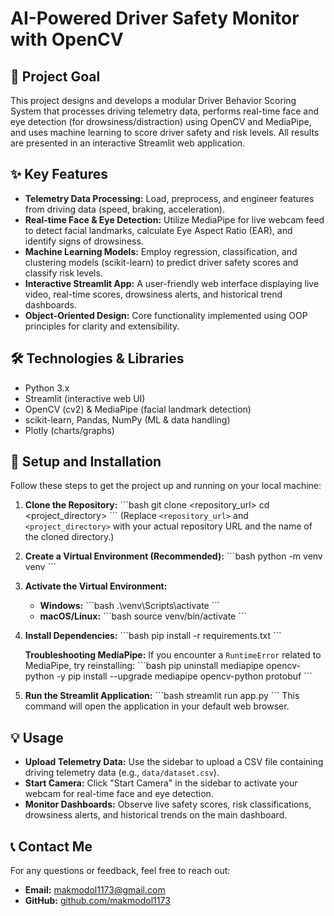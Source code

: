 # AI-Powered Driver Safety Monitor with OpenCV

## 🎯 Project Goal
This project designs and develops a modular Driver Behavior Scoring System that processes driving telemetry data, performs real-time face and eye detection (for drowsiness/distraction) using OpenCV and MediaPipe, and uses machine learning to score driver safety and risk levels. All results are presented in an interactive Streamlit web application.

## ✨ Key Features
*   **Telemetry Data Processing:** Load, preprocess, and engineer features from driving data (speed, braking, acceleration).
*   **Real-time Face & Eye Detection:** Utilize MediaPipe for live webcam feed to detect facial landmarks, calculate Eye Aspect Ratio (EAR), and identify signs of drowsiness.
*   **Machine Learning Models:** Employ regression, classification, and clustering models (scikit-learn) to predict driver safety scores and classify risk levels.
*   **Interactive Streamlit App:** A user-friendly web interface displaying live video, real-time scores, drowsiness alerts, and historical trend dashboards.
*   **Object-Oriented Design:** Core functionality implemented using OOP principles for clarity and extensibility.

## 🛠️ Technologies & Libraries
*   Python 3.x
*   Streamlit (interactive web UI)
*   OpenCV (cv2) & MediaPipe (facial landmark detection)
*   scikit-learn, Pandas, NumPy (ML & data handling)
*   Plotly (charts/graphs)

## 🚀 Setup and Installation

Follow these steps to get the project up and running on your local machine:

1.  **Clone the Repository:**
    \`\`\`bash
    git clone <repository_url>
    cd <project_directory>
    \`\`\`
    (Replace `<repository_url>` and `<project_directory>` with your actual repository URL and the name of the cloned directory.)

2.  **Create a Virtual Environment (Recommended):**
    \`\`\`bash
    python -m venv venv
    \`\`\`

3.  **Activate the Virtual Environment:**
    *   **Windows:**
        \`\`\`bash
        .\venv\Scripts\activate
        \`\`\`
    *   **macOS/Linux:**
        \`\`\`bash
        source venv/bin/activate
        \`\`\`

4.  **Install Dependencies:**
    \`\`\`bash
    pip install -r requirements.txt
    \`\`\`

    **Troubleshooting MediaPipe:**
    If you encounter a `RuntimeError` related to MediaPipe, try reinstalling:
    \`\`\`bash
    pip uninstall mediapipe opencv-python -y
    pip install --upgrade mediapipe opencv-python protobuf
    \`\`\`

5.  **Run the Streamlit Application:**
    \`\`\`bash
    streamlit run app.py
    \`\`\`
    This command will open the application in your default web browser.

## 💡 Usage
*   **Upload Telemetry Data:** Use the sidebar to upload a CSV file containing driving telemetry data (e.g., `data/dataset.csv`).
*   **Start Camera:** Click "Start Camera" in the sidebar to activate your webcam for real-time face and eye detection.
*   **Monitor Dashboards:** Observe live safety scores, risk classifications, drowsiness alerts, and historical trends on the main dashboard.

## 📞 Contact Me
For any questions or feedback, feel free to reach out:
*   **Email:** [makmodol1173@gmail.com](mailto:makmodol1173@gmail.com)
*   **GitHub:** [github.com/makmodol1173](https://github.com/makmodol1173)

